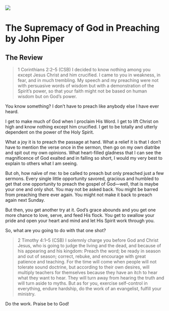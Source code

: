 <img class="intro-right" src="/images/preaching-supremacy-of-God-in-preaching-piper.jpg">

# The Supremacy of God in Preaching by John Piper

## The Review

>1 Corinthians 2:2–5 (CSB) I decided to know nothing among you except Jesus Christ and him crucified. I came to you in weakness, in fear, and in much trembling. My speech and my preaching were not with persuasive words of wisdom but with a demonstration of the Spirit’s power, so that your faith might not be based on human wisdom but on God’s power.

You know something? I don’t have to preach like anybody else I have ever heard.

I get to make much of God when I proclaim His Word. I get to lift Christ on high and know nothing except him crucified. I get to be totally and utterly dependent on the power of the Holy Spirit.

What a joy it is to preach the passage at hand. What a relief it is that I don’t have to mention the verse once in the sermon, then go on my own diatribe and spit out my own opinions. What heart-filled gladness that I can see the magnificence of God exalted and in falling so short, I would my very best to explain to others what I am seeing.

But oh, how naïve of me: to be called to preach but only preached just a few sermons. Every single little opportunity savored, gracious and humbled to get that one opportunity to preach the gospel of God—well, that is maybe your one and only shot. You may not be asked back. You might be barred from preaching there ever again. You might not make it back to preach again next Sunday.

But then, you get another try at it. God’s grace abounds and you get one more chance to love, serve, and feed His flock. You get to swallow your pride and open your heart and mind and let His Spirit work through you.

So, what are you going to do with that one shot?

>2 Timothy 4:1–5 (CSB) I solemnly charge you before God and Christ Jesus, who is going to judge the living and the dead, and because of his appearing and his kingdom: Preach the word; be ready in season and out of season; correct, rebuke, and encourage with great patience and teaching. For the time will come when people will not tolerate sound doctrine, but according to their own desires, will multiply teachers for themselves because they have an itch to hear what they want to hear. They will turn away from hearing the truth and will turn aside to myths. But as for you, exercise self-control in everything, endure hardship, do the work of an evangelist, fulfill your ministry.

Do the work. Praise be to God!
